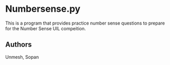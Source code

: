 # Numbersense.py

This is a program that provides practice number sense questions to prepare for the Number Sense UIL compeition.


## Authors
Unmesh, Sopan
